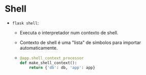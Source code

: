 # Shell

- `flask shell`:

  - Executa o interpretador num contexto de shell.

  - Contexto de shell é uma "lista" de símbolos para importar automaticamente.

  - ```python
    @app.shell_context_processor
    def make_shell_context():
        return {'db': db, 'app': app}
    ```


